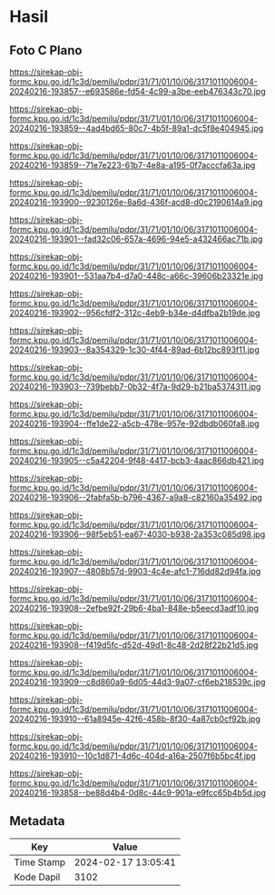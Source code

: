 # Hasil

## Foto C Plano

https://sirekap-obj-formc.kpu.go.id/1c3d/pemilu/pdpr/31/71/01/10/06/3171011006004-20240216-193857--e693586e-fd54-4c99-a3be-eeb476343c70.jpg

https://sirekap-obj-formc.kpu.go.id/1c3d/pemilu/pdpr/31/71/01/10/06/3171011006004-20240216-193859--4ad4bd65-80c7-4b5f-89a1-dc5f8e404945.jpg

https://sirekap-obj-formc.kpu.go.id/1c3d/pemilu/pdpr/31/71/01/10/06/3171011006004-20240216-193859--71e7e223-61b7-4e8a-a195-0f7acccfa63a.jpg

https://sirekap-obj-formc.kpu.go.id/1c3d/pemilu/pdpr/31/71/01/10/06/3171011006004-20240216-193900--9230126e-8a6d-436f-acd8-d0c2190614a9.jpg

https://sirekap-obj-formc.kpu.go.id/1c3d/pemilu/pdpr/31/71/01/10/06/3171011006004-20240216-193901--fad32c06-657a-4696-94e5-a432466ac71b.jpg

https://sirekap-obj-formc.kpu.go.id/1c3d/pemilu/pdpr/31/71/01/10/06/3171011006004-20240216-193901--531aa7b4-d7a0-448c-a66c-39606b23321e.jpg

https://sirekap-obj-formc.kpu.go.id/1c3d/pemilu/pdpr/31/71/01/10/06/3171011006004-20240216-193902--956cfdf2-312c-4eb9-b34e-d4dfba2b19de.jpg

https://sirekap-obj-formc.kpu.go.id/1c3d/pemilu/pdpr/31/71/01/10/06/3171011006004-20240216-193903--8a354329-1c30-4f44-89ad-6b12bc893f11.jpg

https://sirekap-obj-formc.kpu.go.id/1c3d/pemilu/pdpr/31/71/01/10/06/3171011006004-20240216-193903--739bebb7-0b32-4f7a-9d29-b21ba5374311.jpg

https://sirekap-obj-formc.kpu.go.id/1c3d/pemilu/pdpr/31/71/01/10/06/3171011006004-20240216-193904--ffe1de22-a5cb-478e-957e-92dbdb060fa8.jpg

https://sirekap-obj-formc.kpu.go.id/1c3d/pemilu/pdpr/31/71/01/10/06/3171011006004-20240216-193905--c5a42204-9f48-4417-bcb3-4aac866db421.jpg

https://sirekap-obj-formc.kpu.go.id/1c3d/pemilu/pdpr/31/71/01/10/06/3171011006004-20240216-193906--2fabfa5b-b796-4367-a9a8-c82160a35492.jpg

https://sirekap-obj-formc.kpu.go.id/1c3d/pemilu/pdpr/31/71/01/10/06/3171011006004-20240216-193906--98f5eb51-ea67-4030-b938-2a353c085d98.jpg

https://sirekap-obj-formc.kpu.go.id/1c3d/pemilu/pdpr/31/71/01/10/06/3171011006004-20240216-193907--4808b57d-9903-4c4e-afc1-716dd82d94fa.jpg

https://sirekap-obj-formc.kpu.go.id/1c3d/pemilu/pdpr/31/71/01/10/06/3171011006004-20240216-193908--2efbe92f-29b6-4ba1-848e-b5eecd3adf10.jpg

https://sirekap-obj-formc.kpu.go.id/1c3d/pemilu/pdpr/31/71/01/10/06/3171011006004-20240216-193908--f419d5fc-d52d-49d1-8c48-2d28f22b21d5.jpg

https://sirekap-obj-formc.kpu.go.id/1c3d/pemilu/pdpr/31/71/01/10/06/3171011006004-20240216-193909--c8d860a9-6d05-44d3-9a07-cf6eb218539c.jpg

https://sirekap-obj-formc.kpu.go.id/1c3d/pemilu/pdpr/31/71/01/10/06/3171011006004-20240216-193910--61a8945e-42f6-458b-8f30-4a87cb0cf92b.jpg

https://sirekap-obj-formc.kpu.go.id/1c3d/pemilu/pdpr/31/71/01/10/06/3171011006004-20240216-193910--10c1d871-4d6c-404d-a16a-2507f6b5bc4f.jpg

https://sirekap-obj-formc.kpu.go.id/1c3d/pemilu/pdpr/31/71/01/10/06/3171011006004-20240216-193858--be88d4b4-0d8c-44c9-901a-e9fcc65b4b5d.jpg


## Metadata

| Key        | Value               |
| ---------- | ------------------- |
| Time Stamp | 2024-02-17 13:05:41 |
| Kode Dapil | 3102                |



